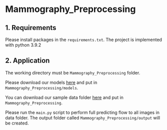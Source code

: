 # Mammography_Preprocessing
## 1. Requirements
Please install packages in the ```requirements.txt```. The project is implemented with python 3.9.2

## 2. Application 
The working directory must be ```Mammography_Preprocessing``` folder.

Please download our models [here](https://drive.google.com/drive/folders/1--BdTu1GHc4wzybfe0_hjqvw-8OuE-bL?usp=sharing) and put in ```Mammography_Preprocessing/models```.

You can download our sample data folder [here](https://drive.google.com/drive/folders/1-cuUSpQ1UoRkqmFWoL5zDryLwpCAdvcM?usp=sharing) and put in ```Mammography_Preprocessing```.

Please run the ```main.py``` script to perform full predicting flow to all images in data folder. The output folder called ```Mammography_Preprocessing/output``` will be created.